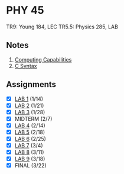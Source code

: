 # PHY 45
TR9: Young 184, LEC
TR5.5: Physics 285, LAB
## Notes
1. [Computing Capabilities](../notes/computing-capabilities.md)
2. [C Syntax](../notes/c-language.md#syntax)
## Assignments
- [x] [LAB 1](https://github.com/ravidosa/notes/tree/main/academics/assignments/code/phy45_lab1) (1/14)
- [x] [LAB 2](https://github.com/ravidosa/notes/tree/main/academics/assignments/code/phy45_lab2) (1/21)
- [x] [LAB 3](https://github.com/ravidosa/notes/tree/main/academics/assignments/code/phy45_lab3) (1/28)
- [x] MIDTERM (2/7)
- [x] [LAB 4](https://github.com/ravidosa/notes/tree/main/academics/assignments/code/phy45_lab4) (2/14)
- [x] [LAB 5](https://github.com/ravidosa/notes/tree/main/academics/assignments/code/phy45_lab5) (2/18)
- [x] [LAB 6](https://github.com/ravidosa/notes/tree/main/academics/assignments/code/phy45_lab6) (2/25)
- [x] [LAB 7](https://github.com/ravidosa/notes/tree/main/academics/assignments/code/phy45_lab7) (3/4)
- [x] [LAB 8](https://github.com/ravidosa/notes/tree/main/academics/assignments/code/phy45_lab8) (3/11)
- [x] [LAB 9](https://github.com/ravidosa/notes/tree/main/academics/assignments/code/phy45_lab9) (3/18)
- [x] FINAL (3/22)